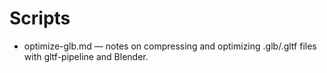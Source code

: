 # Scripts

- optimize-glb.md — notes on compressing and optimizing .glb/.gltf files with gltf-pipeline and Blender.
